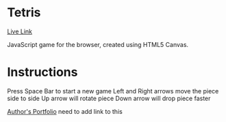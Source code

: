# Tetris

[Live Link][liveLink]

[liveLink]: http://kylebwilson49.github.io/Tetris/

JavaScript game for the browser, created using HTML5 Canvas.

# Instructions

Press Space Bar to start a new game
Left and Right arrows move the piece side to side
Up arrow will rotate piece
Down arrow will drop piece faster

[Author's Portfolio][portfolio] need to add link to this

[portfolio]: http://kylebwilson49.github.io/
